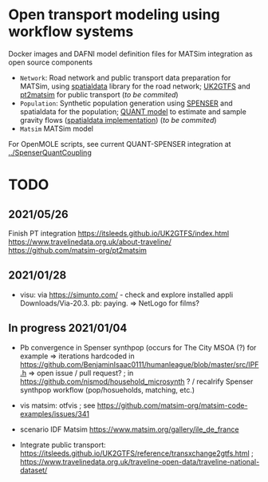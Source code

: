 
# Open transport modeling using workflow systems

Docker images and DAFNI model definition files for MATSim integration as open source components

 - `Network`: Road network and public transport data preparation for MATSim, using [spatialdata](https://github.com/openmole/spatialdata) library for the road network; [UK2GTFS](https://github.com/itsleeds/uk2gtfs/) and [pt2matsim](https://github.com/matsim-org/pt2matsim) for public transport (*to be commited*)
 - `Population`: Synthetic population generation using [SPENSER](https://github.com/nismod/microsimulation) and spatialdata for the population; [QUANT model](https://journals.sagepub.com/doi/full/10.1177/0042098020982252) to estimate and sample gravity flows ([spatialdata implementation](https://github.com/openmole/spatialdata/tree/master/library/src/main/scala/org/openmole/spatialdata/application/quant)) (*to be commited*)
 - `Matsim` MATSim model

For OpenMOLE scripts, see current QUANT-SPENSER integration at [../SpenserQuantCoupling](https://github.com/JusteRaimbault/UrbanDynamics/tree/master/Models/SpenserQuantCoupling)


# TODO

## 2021/05/26

Finish PT integration 
https://itsleeds.github.io/UK2GTFS/index.html https://www.travelinedata.org.uk/about-traveline/ https://github.com/matsim-org/pt2matsim

## 2021/01/28

 * visu: via https://simunto.com/ - check and explore installed appli Downloads/Via-20.3. pb: paying. => NetLogo for films?

## In progress 2021/01/04

 * Pb convergence in Spenser synthpop (occurs for The City MSOA (?) for example => iterations hardcoded in https://github.com/BenjaminIsaac0111/humanleague/blob/master/src/IPF.h
=> open issue / pull request? ; in https://github.com/nismod/household_microsynth ? / recalrify Spenser synthpop workflow (pop/hosueholds, matching, etc.)

 * vis matsim: otfvis ; see https://github.com/matsim-org/matsim-code-examples/issues/341

 * scenario IDF Matsim https://www.matsim.org/gallery/ile_de_france

 * Integrate public transport: https://itsleeds.github.io/UK2GTFS/reference/transxchange2gtfs.html ; https://www.travelinedata.org.uk/traveline-open-data/traveline-national-dataset/

